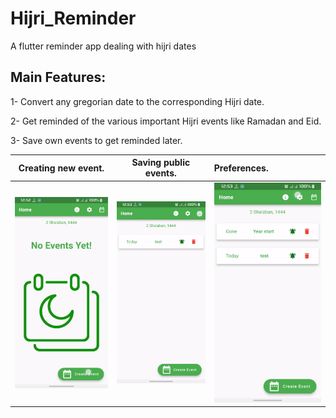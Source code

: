 # Hijri_Reminder

A flutter reminder app dealing with hijri dates

## Main Features:
1- Convert any gregorian date to the corresponding Hijri date.

2- Get reminded of the various important Hijri events like Ramadan and Eid.

3- Save own events to get reminded later.


Creating new event.        |   Saving public events.          |  Preferences.
:-------------------------:|:-------------------------:|:-------------------------
![](https://github.com/mahmoodawd/flutter_hijri_reminder/blob/main/GIFs/create_new_event.gif)   |  ![](https://github.com/mahmoodawd/flutter_hijri_reminder/blob/main/GIFs/save_public_event.gif) |  ![](https://github.com/mahmoodawd/flutter_hijri_reminder/blob/main/GIFs/language_font_darkMode.gif)
